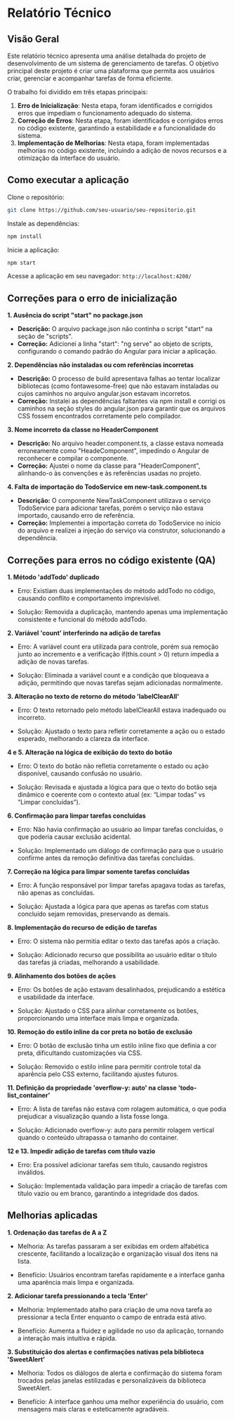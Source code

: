# Relatório Técnico

## Visão Geral

Este relatório técnico apresenta uma análise detalhada do projeto de desenvolvimento de um sistema de gerenciamento de tarefas. O objetivo principal deste projeto é criar uma plataforma que permita aos usuários criar, gerenciar e acompanhar tarefas de forma eficiente.

O trabalho foi dividido em três etapas principais:

1. **Erro de Inicialização**: Nesta etapa, foram identificados e corrigidos erros que impediam o funcionamento adequado do sistema.
2. **Correção de Erros**: Nesta etapa, foram identificados e corrigidos erros no código existente, garantindo a estabilidade e a funcionalidade do sistema.
3. **Implementação de Melhorias**: Nesta etapa, foram implementadas melhorias no código existente, incluindo a adição de novos recursos e a otimização da interface do usuário.

## Como executar a aplicação

Clone o repositório:
```bash
git clone https://github.com/seu-usuario/seu-repositorio.git
```

Instale as dependências:
```bash
npm install
```

Inicie a aplicação:
```bash
npm start
```

Acesse a aplicação em seu navegador:
`http://localhost:4200/`

## Correções para o erro de inicialização

**1. Ausência do script "start" no package.json**
* **Descrição:** O arquivo package.json não continha o script "start" na seção de "scripts".
* **Correção:** Adicionei a linha "start": "ng serve" ao objeto de scripts, configurando o comando padrão do Angular para iniciar a aplicação.

**2. Dependências não instaladas ou com referências incorretas**
* **Descrição:** O processo de build apresentava falhas ao tentar localizar bibliotecas (como fontawesome-free) que não estavam instaladas ou cujos caminhos no arquivo angular.json estavam incorretos.
* **Correção:** Instalei as dependências faltantes via npm install e corrigi os caminhos na seção styles do angular.json para garantir que os arquivos CSS fossem encontrados corretamente pelo compilador.

**3. Nome incorreto da classe no HeaderComponent**
* **Descrição:** No arquivo header.component.ts, a classe estava nomeada erroneamente como "HeadeComponent", impedindo o Angular de reconhecer e compilar o componente.
* **Correção:** Ajustei o nome da classe para "HeaderComponent", alinhando-o às convenções e às referências usadas no projeto.

**4. Falta de importação do TodoService em new-task.component.ts**
* **Descrição:** O componente NewTaskComponent utilizava o serviço TodoService para adicionar tarefas, porém o serviço não estava importado, causando erro de referência.
* **Correção:** Implementei a importação correta do TodoService no início do arquivo e realizei a injeção do serviço via construtor, solucionando a dependência.

## Correções para erros no código existente (QA)

**1. Método 'addTodo' duplicado**

* Erro: Existiam duas implementações do método addTodo no código, causando conflito e comportamento imprevisível.

* Solução: Removida a duplicação, mantendo apenas uma implementação consistente e funcional do método addTodo.

**2. Variável 'count' interferindo na adição de tarefas**

* Erro: A variável count era utilizada para controle, porém sua remoção junto ao incremento e a verificação if(this.count > 0) return impedia a adição de novas tarefas.

* Solução: Eliminada a variável count e a condição que bloqueava a adição, permitindo que novas tarefas sejam adicionadas normalmente.

**3. Alteração no texto de retorno do método 'labelClearAll'**

* Erro: O texto retornado pelo método labelClearAll estava inadequado ou incorreto.

* Solução: Ajustado o texto para refletir corretamente a ação ou o estado esperado, melhorando a clareza da interface.

**4 e 5. Alteração na lógica de exibição do texto do botão**

* Erro: O texto do botão não refletia corretamente o estado ou ação disponível, causando confusão no usuário.

* Solução: Revisada e ajustada a lógica para que o texto do botão seja dinâmico e coerente com o contexto atual (ex: “Limpar todas” vs “Limpar concluídas”).

**6. Confirmação para limpar tarefas concluídas**

* Erro: Não havia confirmação ao usuário ao limpar tarefas concluídas, o que poderia causar exclusão acidental.

* Solução: Implementado um diálogo de confirmação para que o usuário confirme antes da remoção definitiva das tarefas concluídas.

**7. Correção na lógica para limpar somente tarefas concluídas**

* Erro: A função responsável por limpar tarefas apagava todas as tarefas, não apenas as concluídas.

* Solução: Ajustada a lógica para que apenas as tarefas com status concluído sejam removidas, preservando as demais.

**8. Implementação do recurso de edição de tarefas**

* Erro: O sistema não permitia editar o texto das tarefas após a criação.

* Solução: Adicionado recurso que possibilita ao usuário editar o título das tarefas já criadas, melhorando a usabilidade.

**9. Alinhamento dos botões de ações**

* Erro: Os botões de ação estavam desalinhados, prejudicando a estética e usabilidade da interface.

* Solução: Ajustado o CSS para alinhar corretamente os botões, proporcionando uma interface mais limpa e organizada.

**10. Remoção do estilo inline da cor preta no botão de exclusão**

* Erro: O botão de exclusão tinha um estilo inline fixo que definia a cor preta, dificultando customizações via CSS.

* Solução: Removido o estilo inline para permitir controle total da aparência pelo CSS externo, facilitando ajustes futuros.

**11. Definição da propriedade 'overflow-y: auto' na classe 'todo-list_container'**

* Erro: A lista de tarefas não estava com rolagem automática, o que podia prejudicar a visualização quando a lista fosse longa.

* Solução: Adicionado overflow-y: auto para permitir rolagem vertical quando o conteúdo ultrapassa o tamanho do container.

**12 e 13. Impedir adição de tarefas com título vazio**

* Erro: Era possível adicionar tarefas sem título, causando registros inválidos.

* Solução: Implementada validação para impedir a criação de tarefas com título vazio ou em branco, garantindo a integridade dos dados.

## Melhorias aplicadas

**1. Ordenação das tarefas de A a Z**

* Melhoria: As tarefas passaram a ser exibidas em ordem alfabética crescente, facilitando a localização e organização visual dos itens na lista.

* Benefício: Usuários encontram tarefas rapidamente e a interface ganha uma aparência mais limpa e organizada.

**2. Adicionar tarefa pressionando a tecla 'Enter'**

* Melhoria: Implementado atalho para criação de uma nova tarefa ao pressionar a tecla Enter enquanto o campo de entrada está ativo.

* Benefício: Aumenta a fluidez e agilidade no uso da aplicação, tornando a interação mais intuitiva e rápida.

**3. Substituição dos alertas e confirmações nativas pela biblioteca 'SweetAlert'**

* Melhoria: Todos os diálogos de alerta e confirmação do sistema foram trocados pelas janelas estilizadas e personalizáveis da biblioteca SweetAlert.

* Benefício: A interface ganhou uma melhor experiência do usuário, com mensagens mais claras e esteticamente agradáveis.